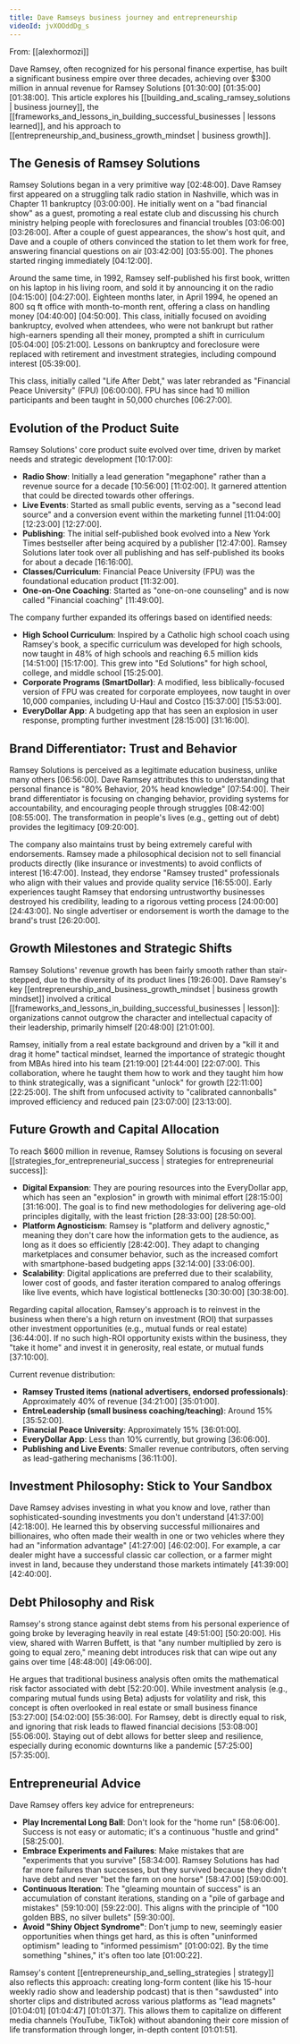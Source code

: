 ```yaml
---
title: Dave Ramseys business journey and entrepreneurship
videoId: jvXOOddDg_s
---
```


From: [[alexhormozi]] <br/> 

Dave Ramsey, often recognized for his personal finance expertise, has built a significant business empire over three decades, achieving over $300 million in annual revenue for Ramsey Solutions <a class="yt-timestamp" data-t="01:30:00">[01:30:00]</a> <a class="yt-timestamp" data-t="01:35:00">[01:35:00]</a> <a class="yt-timestamp" data-t="01:38:00">[01:38:00]</a>. This article explores his [[building_and_scaling_ramsey_solutions | business journey]], the [[frameworks_and_lessons_in_building_successful_businesses | lessons learned]], and his approach to [[entrepreneurship_and_business_growth_mindset | business growth]].

## The Genesis of Ramsey Solutions

Ramsey Solutions began in a very primitive way <a class="yt-timestamp" data-t="02:48:00">[02:48:00]</a>. Dave Ramsey first appeared on a struggling talk radio station in Nashville, which was in Chapter 11 bankruptcy <a class="yt-timestamp" data-t="03:00:00">[03:00:00]</a>. He initially went on a "bad financial show" as a guest, promoting a real estate club and discussing his church ministry helping people with foreclosures and financial troubles <a class="yt-timestamp" data-t="03:06:00">[03:06:00]</a> <a class="yt-timestamp" data-t="03:26:00">[03:26:00]</a>. After a couple of guest appearances, the show's host quit, and Dave and a couple of others convinced the station to let them work for free, answering financial questions on air <a class="yt-timestamp" data-t="03:42:00">[03:42:00]</a> <a class="yt-timestamp" data-t="03:55:00">[03:55:00]</a>. The phones started ringing immediately <a class="yt-timestamp" data-t="04:12:00">[04:12:00]</a>.

Around the same time, in 1992, Ramsey self-published his first book, written on his laptop in his living room, and sold it by announcing it on the radio <a class="yt-timestamp" data-t="04:15:00">[04:15:00]</a> <a class="yt-timestamp" data-t="04:27:00">[04:27:00]</a>. Eighteen months later, in April 1994, he opened an 800 sq ft office with month-to-month rent, offering a class on handling money <a class="yt-timestamp" data-t="04:40:00">[04:40:00]</a> <a class="yt-timestamp" data-t="04:50:00">[04:50:00]</a>. This class, initially focused on avoiding bankruptcy, evolved when attendees, who were not bankrupt but rather high-earners spending all their money, prompted a shift in curriculum <a class="yt-timestamp" data-t="05:04:00">[05:04:00]</a> <a class="yt-timestamp" data-t="05:21:00">[05:21:00]</a>. Lessons on bankruptcy and foreclosure were replaced with retirement and investment strategies, including compound interest <a class="yt-timestamp" data-t="05:39:00">[05:39:00]</a>.

This class, initially called "Life After Debt," was later rebranded as "Financial Peace University" (FPU) <a class="yt-timestamp" data-t="06:00:00">[06:00:00]</a>. FPU has since had 10 million participants and been taught in 50,000 churches <a class="yt-timestamp" data-t="06:27:00">[06:27:00]</a>.

## Evolution of the Product Suite

Ramsey Solutions' core product suite evolved over time, driven by market needs and strategic development <a class="yt-timestamp" data-t="10:17:00">[10:17:00]</a>:

*   **Radio Show**: Initially a lead generation "megaphone" rather than a revenue source for a decade <a class="yt-timestamp" data-t="10:56:00">[10:56:00]</a> <a class="yt-timestamp" data-t="11:02:00">[11:02:00]</a>. It garnered attention that could be directed towards other offerings.
*   **Live Events**: Started as small public events, serving as a "second lead source" and a conversion event within the marketing funnel <a class="yt-timestamp" data-t="11:04:00">[11:04:00]</a> <a class="yt-timestamp" data-t="12:23:00">[12:23:00]</a> <a class="yt-timestamp" data-t="12:27:00">[12:27:00]</a>.
*   **Publishing**: The initial self-published book evolved into a New York Times bestseller after being acquired by a publisher <a class="yt-timestamp" data-t="12:47:00">[12:47:00]</a>. Ramsey Solutions later took over all publishing and has self-published its books for about a decade <a class="yt-timestamp" data-t="16:16:00">[16:16:00]</a>.
*   **Classes/Curriculum**: Financial Peace University (FPU) was the foundational education product <a class="yt-timestamp" data-t="11:32:00">[11:32:00]</a>.
*   **One-on-One Coaching**: Started as "one-on-one counseling" and is now called "Financial coaching" <a class="yt-timestamp" data-t="11:49:00">[11:49:00]</a>.

The company further expanded its offerings based on identified needs:
*   **High School Curriculum**: Inspired by a Catholic high school coach using Ramsey's book, a specific curriculum was developed for high schools, now taught in 48% of high schools and reaching 6.5 million kids <a class="yt-timestamp" data-t="14:51:00">[14:51:00]</a> <a class="yt-timestamp" data-t="15:17:00">[15:17:00]</a>. This grew into "Ed Solutions" for high school, college, and middle school <a class="yt-timestamp" data-t="15:25:00">[15:25:00]</a>.
*   **Corporate Programs (SmartDollar)**: A modified, less biblically-focused version of FPU was created for corporate employees, now taught in over 10,000 companies, including U-Haul and Costco <a class="yt-timestamp" data-t="15:37:00">[15:37:00]</a> <a class="yt-timestamp" data-t="15:53:00">[15:53:00]</a>.
*   **EveryDollar App**: A budgeting app that has seen an explosion in user response, prompting further investment <a class="yt-timestamp" data-t="28:15:00">[28:15:00]</a> <a class="yt-timestamp" data-t="31:16:00">[31:16:00]</a>.

## Brand Differentiator: Trust and Behavior

Ramsey Solutions is perceived as a legitimate education business, unlike many others <a class="yt-timestamp" data-t="06:56:00">[06:56:00]</a>. Dave Ramsey attributes this to understanding that personal finance is "80% Behavior, 20% head knowledge" <a class="yt-timestamp" data-t="07:54:00">[07:54:00]</a>. Their brand differentiator is focusing on changing behavior, providing systems for accountability, and encouraging people through struggles <a class="yt-timestamp" data-t="08:42:00">[08:42:00]</a> <a class="yt-timestamp" data-t="08:55:00">[08:55:00]</a>. The transformation in people's lives (e.g., getting out of debt) provides the legitimacy <a class="yt-timestamp" data-t="09:20:00">[09:20:00]</a>.

The company also maintains trust by being extremely careful with endorsements. Ramsey made a philosophical decision not to sell financial products directly (like insurance or investments) to avoid conflicts of interest <a class="yt-timestamp" data-t="16:47:00">[16:47:00]</a>. Instead, they endorse "Ramsey trusted" professionals who align with their values and provide quality service <a class="yt-timestamp" data-t="16:55:00">[16:55:00]</a>. Early experiences taught Ramsey that endorsing untrustworthy businesses destroyed his credibility, leading to a rigorous vetting process <a class="yt-timestamp" data-t="24:00:00">[24:00:00]</a> <a class="yt-timestamp" data-t="24:43:00">[24:43:00]</a>. No single advertiser or endorsement is worth the damage to the brand's trust <a class="yt-timestamp" data-t="26:20:00">[26:20:00]</a>.

## Growth Milestones and Strategic Shifts

Ramsey Solutions' revenue growth has been fairly smooth rather than stair-stepped, due to the diversity of its product lines <a class="yt-timestamp" data-t="19:26:00">[19:26:00]</a>. Dave Ramsey's key [[entrepreneurship_and_business_growth_mindset | business growth mindset]] involved a critical [[frameworks_and_lessons_in_building_successful_businesses | lesson]]: organizations cannot outgrow the character and intellectual capacity of their leadership, primarily himself <a class="yt-timestamp" data-t="20:48:00">[20:48:00]</a> <a class="yt-timestamp" data-t="21:01:00">[21:01:00]</a>.

Ramsey, initially from a real estate background and driven by a "kill it and drag it home" tactical mindset, learned the importance of strategic thought from MBAs hired into his team <a class="yt-timestamp" data-t="21:19:00">[21:19:00]</a> <a class="yt-timestamp" data-t="21:44:00">[21:44:00]</a> <a class="yt-timestamp" data-t="22:07:00">[22:07:00]</a>. This collaboration, where he taught them how to work and they taught him how to think strategically, was a significant "unlock" for growth <a class="yt-timestamp" data-t="22:11:00">[22:11:00]</a> <a class="yt-timestamp" data-t="22:25:00">[22:25:00]</a>. The shift from unfocused activity to "calibrated cannonballs" improved efficiency and reduced pain <a class="yt-timestamp" data-t="23:07:00">[23:07:00]</a> <a class="yt-timestamp" data-t="23:13:00">[23:13:00]</a>.

## Future Growth and Capital Allocation

To reach $600 million in revenue, Ramsey Solutions is focusing on several [[strategies_for_entrepreneurial_success | strategies for entrepreneurial success]]:
*   **Digital Expansion**: They are pouring resources into the EveryDollar app, which has seen an "explosion" in growth with minimal effort <a class="yt-timestamp" data-t="28:15:00">[28:15:00]</a> <a class="yt-timestamp" data-t="31:16:00">[31:16:00]</a>. The goal is to find new methodologies for delivering age-old principles digitally, with the least friction <a class="yt-timestamp" data-t="28:33:00">[28:33:00]</a> <a class="yt-timestamp" data-t="28:50:00">[28:50:00]</a>.
*   **Platform Agnosticism**: Ramsey is "platform and delivery agnostic," meaning they don't care how the information gets to the audience, as long as it does so efficiently <a class="yt-timestamp" data-t="28:42:00">[28:42:00]</a>. They adapt to changing marketplaces and consumer behavior, such as the increased comfort with smartphone-based budgeting apps <a class="yt-timestamp" data-t="32:14:00">[32:14:00]</a> <a class="yt-timestamp" data-t="33:06:00">[33:06:00]</a>.
*   **Scalability**: Digital applications are preferred due to their scalability, lower cost of goods, and faster iteration compared to analog offerings like live events, which have logistical bottlenecks <a class="yt-timestamp" data-t="30:30:00">[30:30:00]</a> <a class="yt-timestamp" data-t="30:38:00">[30:38:00]</a>.

Regarding capital allocation, Ramsey's approach is to reinvest in the business when there's a high return on investment (ROI) that surpasses other investment opportunities (e.g., mutual funds or real estate) <a class="yt-timestamp" data-t="36:44:00">[36:44:00]</a>. If no such high-ROI opportunity exists within the business, they "take it home" and invest it in generosity, real estate, or mutual funds <a class="yt-timestamp" data-t="37:10:00">[37:10:00]</a>.

Current revenue distribution:
*   **Ramsey Trusted items (national advertisers, endorsed professionals)**: Approximately 40% of revenue <a class="yt-timestamp" data-t="34:21:00">[34:21:00]</a> <a class="yt-timestamp" data-t="35:01:00">[35:01:00]</a>.
*   **EntreLeadership (small business coaching/teaching)**: Around 15% <a class="yt-timestamp" data-t="35:52:00">[35:52:00]</a>.
*   **Financial Peace University**: Approximately 15% <a class="yt-timestamp" data-t="36:01:00">[36:01:00]</a>.
*   **EveryDollar App**: Less than 10% currently, but growing <a class="yt-timestamp" data-t="36:06:00">[36:06:00]</a>.
*   **Publishing and Live Events**: Smaller revenue contributors, often serving as lead-gathering mechanisms <a class="yt-timestamp" data-t="36:11:00">[36:11:00]</a>.

## Investment Philosophy: Stick to Your Sandbox

Dave Ramsey advises investing in what you know and love, rather than sophisticated-sounding investments you don't understand <a class="yt-timestamp" data-t="41:37:00">[41:37:00]</a> <a class="yt-timestamp" data-t="42:18:00">[42:18:00]</a>. He learned this by observing successful millionaires and billionaires, who often made their wealth in one or two vehicles where they had an "information advantage" <a class="yt-timestamp" data-t="41:27:00">[41:27:00]</a> <a class="yt-timestamp" data-t="46:02:00">[46:02:00]</a>. For example, a car dealer might have a successful classic car collection, or a farmer might invest in land, because they understand those markets intimately <a class="yt-timestamp" data-t="41:39:00">[41:39:00]</a> <a class="yt-timestamp" data-t="42:40:00">[42:40:00]</a>.

## Debt Philosophy and Risk

Ramsey's strong stance against debt stems from his personal experience of going broke by leveraging heavily in real estate <a class="yt-timestamp" data-t="49:51:00">[49:51:00]</a> <a class="yt-timestamp" data-t="50:20:00">[50:20:00]</a>. His view, shared with Warren Buffett, is that "any number multiplied by zero is going to equal zero," meaning debt introduces risk that can wipe out any gains over time <a class="yt-timestamp" data-t="48:48:00">[48:48:00]</a> <a class="yt-timestamp" data-t="49:06:00">[49:06:00]</a>.

He argues that traditional business analysis often omits the mathematical risk factor associated with debt <a class="yt-timestamp" data-t="52:20:00">[52:20:00]</a>. While investment analysis (e.g., comparing mutual funds using Beta) adjusts for volatility and risk, this concept is often overlooked in real estate or small business finance <a class="yt-timestamp" data-t="53:27:00">[53:27:00]</a> <a class="yt-timestamp" data-t="54:02:00">[54:02:00]</a> <a class="yt-timestamp" data-t="55:36:00">[55:36:00]</a>. For Ramsey, debt is directly equal to risk, and ignoring that risk leads to flawed financial decisions <a class="yt-timestamp" data-t="53:08:00">[53:08:00]</a> <a class="yt-timestamp" data-t="55:06:00">[55:06:00]</a>. Staying out of debt allows for better sleep and resilience, especially during economic downturns like a pandemic <a class="yt-timestamp" data-t="57:25:00">[57:25:00]</a> <a class="yt-timestamp" data-t="57:35:00">[57:35:00]</a>.

## Entrepreneurial Advice

Dave Ramsey offers key advice for entrepreneurs:
*   **Play Incremental Long Ball**: Don't look for the "home run" <a class="yt-timestamp" data-t="58:06:00">[58:06:00]</a>. Success is not easy or automatic; it's a continuous "hustle and grind" <a class="yt-timestamp" data-t="58:25:00">[58:25:00]</a>.
*   **Embrace Experiments and Failures**: Make mistakes that are "experiments that you survive" <a class="yt-timestamp" data-t="58:34:00">[58:34:00]</a>. Ramsey Solutions has had far more failures than successes, but they survived because they didn't have debt and never "bet the farm on one horse" <a class="yt-timestamp" data-t="58:47:00">[58:47:00]</a> <a class="yt-timestamp" data-t="59:00:00">[59:00:00]</a>.
*   **Continuous Iteration**: The "gleaming mountain of success" is an accumulation of constant iterations, standing on a "pile of garbage and mistakes" <a class="yt-timestamp" data-t="59:10:00">[59:10:00]</a> <a class="yt-timestamp" data-t="59:22:00">[59:22:00]</a>. This aligns with the principle of "100 golden BBS, no silver bullets" <a class="yt-timestamp" data-t="59:30:00">[59:30:00]</a>.
*   **Avoid "Shiny Object Syndrome"**: Don't jump to new, seemingly easier opportunities when things get hard, as this is often "uninformed optimism" leading to "informed pessimism" <a class="yt-timestamp" data-t="01:00:02">[01:00:02]</a>. By the time something "shines," it's often too late <a class="yt-timestamp" data-t="01:00:22">[01:00:22]</a>.

Ramsey's content [[entrepreneurship_and_selling_strategies | strategy]] also reflects this approach: creating long-form content (like his 15-hour weekly radio show and leadership podcast) that is then "sawdusted" into shorter clips and distributed across various platforms as "lead magnets" <a class="yt-timestamp" data-t="01:04:01">[01:04:01]</a> <a class="yt-timestamp" data-t="01:04:47">[01:04:47]</a> <a class="yt-timestamp" data-t="01:01:37">[01:01:37]</a>. This allows them to capitalize on different media channels (YouTube, TikTok) without abandoning their core mission of life transformation through longer, in-depth content <a class="yt-timestamp" data-t="01:01:51">[01:01:51]</a>.